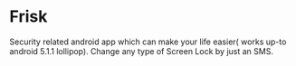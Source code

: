 # Frisk
Security related android app which can make your life easier( works up-to android 5.1.1 lollipop). Change any type of Screen Lock by just an SMS.
